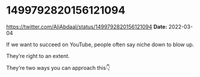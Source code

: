 # 1499792820156121094
https://twitter.com/AliAbdaal/status/1499792820156121094
**Date:** 2022-03-04

If we want to succeed on YouTube, people often say niche down to blow up.

They’re right to an extent. 

They’re two ways you can approach this👇
